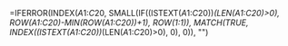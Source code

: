 =IFERROR(INDEX($A$1:$C$20, SMALL(IF((ISTEXT($A$1:$C$20))*(LEN($A$1:$C$20)>0), ROW($A$1:$C$20)-MIN(ROW($A$1:$C$20))+1), ROW(1:1)), MATCH(TRUE, INDEX((ISTEXT($A$1:$C$20))*(LEN($A$1:$C$20)>0), 0), 0)), "")


